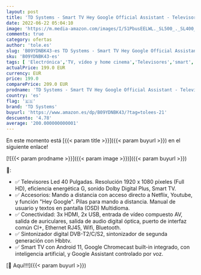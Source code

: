 ```yaml
---
layout: post
title: 'TD Systems - Smart TV Hey Google Official Assistant - Televisores 40 Pulgadas  Control por Voz  Chromecast  3X HDMI  2X USB. 3 años de garantía - K40DLC16GLE Modelo 2022'
date: 2022-06-22 05:04:10
image: 'https://m.media-amazon.com/images/I/51PbusEELWL._SL500_._SL400_.jpg'
comments: true
category: ofertas
author: 'tole.es'
slug: 'B09YDNBK43-es TD Systems - Smart TV Hey Google Official Assistant -...'
sku: 'B09YDNBK43-es'
tags: [ 'Electrónica','TV, vídeo y home cinema','Televisores','smart','td systems','tv','🇪🇸', ]
actualPrice: 199.0 EUR
currency: EUR
price: 199.0
comparePrice: 209.0 EUR
prodname: 'TD Systems - Smart TV Hey Google Official Assistant - Televisores 40 Pulgadas  Control por Voz  Chromecast  3X HDMI  2X USB. 3 años de garantía - K40DLC16GLE Modelo 2022'
country: 'es'
flag: '🇪🇸'
brand: 'TD Systems'
buyurl: 'https://www.amazon.es/dp/B09YDNBK43/?tag=tolees-21'
descuento: '4.78'
average: '200.000000000001'
---
```


En este momento está [{{< param title >}}]({{< param buyurl >}}) en el siguiente enlace!

[![{{< param prodname >}}]({{< param image >}})]({{< param buyurl >}})

🔎:

- ✅ Televisores Led 40 Pulgadas. Resolución 1920 x 1080 píxeles (Full HD), eficiencia energética G, sonido Dolby Digital Plus, Smart TV.
- ✅ Accesorios: Mando a distancia con acceso directo a Netflix, Youtube, y función "Hey Google". Pilas para mando a distancia. Manual de usuario y textos en pantalla (OSD) Multidioma.
- ✅ Conectividad: 3x HDMI, 2x USB, entrada de vídeo compuesto AV, salida de auriculares, salida de audio digital óptica, puerto de interfaz común CI+, Ethernet RJ45, Wifi, Bluetooth.
- ✅ Sintonizador digital DVB-T2/C/S2, sintonizador de segunda generación con Hbbtv.
- ✅ Smart TV con Android 11, Google Chromecast built-in integrado, con inteligencia artificial, y Google Assistant controlado por voz.

[🛒 Aquí!!!]({{< param buyurl >}})

